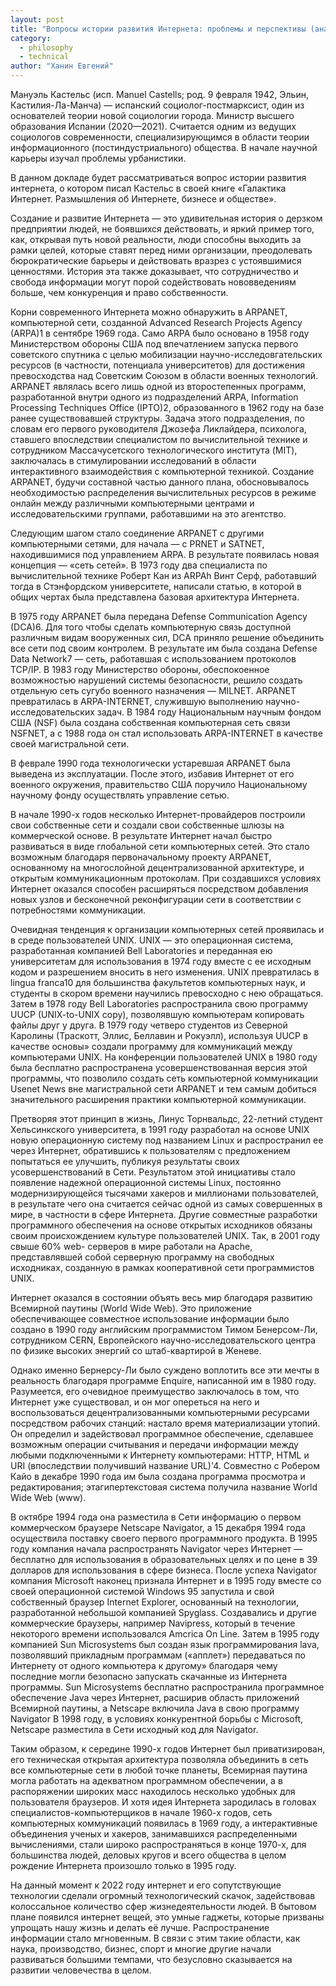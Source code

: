 ```yaml
---
layout: post
title: "Вопросы истории развития Интернета: проблемы и перспективы (анализ на основе трудов М. Кастельса)"
category:
  - philosophy
  - technical
author: "Ханин Евгений"
---
```


Мануэль Кастельс (исп. Manuel Castells; род. 9 февраля 1942, Эльин, Кастилия-Ла-Манча) — испанский социолог-постмарксист, один из основателей теории новой социологии города. Министр высшего образования Испании (2020—2021). Считается одним из ведущих социологов современности, специализирующимся в области теории информационного (постиндустриального) общества. В начале научной карьеры изучал проблемы урбанистики.

В данном докладе будет рассматриваться вопрос истории развития интернета, о котором писал Кастельс в своей книге «Галактика Интернет. Размышления об Интернете, бизнесе и обществе».

Создание и развитие Интернета — это удивительная история о дерзком предприятии людей, не боявшихся действовать, и яркий пример того, как, открывая путь новой реальности, люди способны выходить за рамки целей, которые ставят перед ними организации, преодолевать бюрократические барьеры и действовать вразрез с устоявшимися ценностями. История эта также доказывает, что сотрудничество и свобода информации могут порой содействовать нововведениям больше, чем конкуренция и право собственности.

Корни современного Интернета можно обнаружить в ARPANET, компьютерной сети, созданной Advanced Research Projects Agency (ARPA)1 в сентябре 1969 года. Само ARPA было основано в 1958 году Министерством обороны США под впечатлением запуска первого советского спутника с целью мобилизации научно-исследовгательских ресурсов (в частности, потенциала университетов) для достижения превосходства над Советским Союзом в области военных технологий. ARPANET являлась всего лишь одной из второстепенных программ, разработанной внутри одного из подразделений ARPA, Information Processing Techniques Office (IPTO)2, образованного в 1962 году на базе ранее существовавшей структуры. Задача этого подразделения, по словам его первого руководителя Джозефа Ликлайдера, психолога, ставшего впоследствии специалистом по вычислительной технике и сотрудником Массачусетского технологического института (MIT), заключалась в стимулировании исследований в области интерактивного взаимодействия с компьютерной техникой. Создание ARPANET, будучи составной частью данного плана, обосновывалось необходимостью распределения вычислительных ресурсов в режиме онлайн между различными компьютерными центрами и исследовательскими группами, работавшими на это агентство.

Следующим шагом стало соединение ARPANET с другими компьютерными сетями, для начала — с PRNET и SATNET, находившимися под управлением ARPA. В результате появилась новая концепция — «сеть сетей». В 1973 году два специалиста по вычислительной технике Роберт Кан из ARPAh Винт Серф, работавший тогда в Стэнфордском университете, написали статью, в которой в общих чертах была представлена базовая архитектура Интернета.

В 1975 году ARPANET была передана Defense Communication Agency (DCA)6. Для того чтобы сделать компьютерную связь доступной различным видам вооруженных сил, DCA приняло решение объединить все сети под своим контролем. В результате им была создана Defense Data Network7 — сеть, работавшая с использованием протоколов TCP/IP. В 1983 году Министерство обороны, обеспокоенное возможностью нарушений системы безопасности, решило создать отдельную сеть сугубо военного назначения — MILNET. ARPANET превратилась в ARPA-INTERNET, служившую выполнению научно-исследовательских задач. В 1984 году Национальным научным фондом США (NSF) была создана собственная компьютерная сеть связи NSFNET, a c 1988 года он стал использовать ARPA-INTERNET в качестве своей магистральной сети.

В феврале 1990 года технологически устаревшая ARPANET была выведена из эксплуатации. После этого, избавив Интернет от его военного окружения, правительство США поручило Национальному научному фонду осуществлять управление сетью.

В начале 1990-х годов несколько Интернет-провайдеров построили свои собственные сети и создали свои собственные шлюзы на коммерческой основе. В результате Интернет начал быстро развиваться в виде глобальной сети компьютерных сетей. Это стало возможным благодаря первоначальному проекту ARPANET, основанному на многослойной децентрализованной архитектуре, и открытым коммуникационным протоколам. При создавшихся условиях Интернет оказался способен расширяться посредством добавления новых узлов и бесконечной реконфигурации сети в соответствии с потребностями коммуникации.

Очевидная тенденция к организации компьютерных сетей проявилась и в среде пользователей UNIX. UNIX — это операционная система, разработанная компанией Bell Laboratories и переданная ею университетам для использования в 1974 году вместе с ее исходным кодом и разрешением вносить в него изменения. UNIX превратилась в lingua franca10 для большинства факультетов компьютерных наук, и студенты в скором времени научились превосходно с нею обращаться. Затем в 1978 году Bell Laboratories распространила свою программу UUCP (UNIX-to-UNIX copy), позволявшую компьютерам копировать файлы друг у друга. В 1979 году четверо студентов из Северной Каролины (Траскотт, Эллис, Беллавин и Рокуэлл), используя UUCP в качестве основы» создали программу для коммуникаций между компьютерами UNIX. На конференции пользователей UNIX в 1980 году была бесплатно распространена усовершенствованная версия этой программы, что позволило создать сеть компьютерной коммуникации Usenet News вне магистральной сети ARPANET и тем самым добиться значительного расширения практики компьютерной коммуникации.

Претворяя этот принцип в жизнь, Линус Торнвальдс, 22-летний студент Хельсинкского университета, в 1991 году разработал на основе UNIX новую операционную систему под названием Linux и распространил ее через Интернет, обратившись к пользователям с предложением попытаться ее улучшить, публикуя результаты своих усовершенствований в Сети. Результатом этой инициативы стало появление надежной операционной системы Linux, постоянно модернизирующейся тысячами хакеров и миллионами пользователей, в результате чего она считается сейчас одной из самых совершенных в мире, в частности в сфере Интернета. Другие совместные разработки программного обеспечения на основе открытых исходников обязаны своим происхождением культуре пользователей UNIX. Так, в 2001 году свыше 60% web- серверов в мире работали на Apache, представлявшей собой серверную программу на свободных исходниках, созданную в рамках кооперативной сети программистов UNIX.

Интернет оказался в состоянии объять весь мир благодаря развитию Всемирной паутины (World Wide Web). Это приложение обеспечивающее совместное использование информации было создано в 1990 году английским программистом Тимом Бенерсом-Ли, сотрудником CERN, Европейского научно-исследовательского центра по физике высоких энергий со штаб-квартирой в Женеве.

Однако именно Бернерсу-Ли было суждено воплотить все эти мечты в реальность благодаря программе Enquire, написанной им в 1980 году. Разумеется, его очевидное преимущество заключалось в том, что Интернет уже существовал, и он мог опереться на него и воспользоваться децентрализованными компьютерными ресурсами посредством рабочих станций: настало время материализации утопий. Он определил и задействовал программное обеспечение, сделавшее возможным операции считывания и передачи информации между любыми подключенными к Интернету компьютерами: HTTP, HTML и URI (впоследствии получивший название URL)'4. Совместно с Робером Кайо в декабре 1990 года им была создана программа просмотра и редактирования; этагипертекстовая система получила название World Wide Web (www).

В октябре 1994 года она разместила в Сети информацию о первом коммерческом браузере Netscape Navigator, а 15 декабря 1994 года осуществила поставку своего первого программного продукта. В 1995 году компания начала распространять Navigator через Интернет — бесплатно для использования в образовательных целях и по цене в 39 долларов для использования в сфере бизнеса. После успеха Navigator компания Microsoft наконец признала Интернет и в 1995 году вместе со своей операционной системой Windows 95 запустила и свой собственный браузер Internet Explorer, основанный на технологии, разработанной небольшой компанией Spyglass. Создавались и другие коммерческие браузеры, например Navipress, который в течение некоторого времени использовался Amcrica On Line. Затем в 1995 году компанией Sun Microsystems был создан язык программирования lava, позволявший прикладным программам («апплет») передаваться по Интернету от одного компьютера к другому» благодаря чему последние могли безопасно запускать скачанные из Интернета программы. Sun Microsystems бесплатно распространила программное обеспечение Java через Интернет, расширив область приложений Всемирной паутины, a Netscape включила Java в свою программу Navigator В 1998 году, в условиях конкурентной борьбы с Microsoft, Netscape разместила в Сети исходный код для Navigator.

Таким образом, к середине 1990-х годов Интернет был приватизирован, его техническая открытая архитектура позволяла объединить в сеть все компьютерные сети в любой точке планеты, Всемирная паутина могла работать на адекватном программном обеспечении, а в распоряжении широких масс находилось несколько удобных для пользователя браузеров. И хотя идея Интернета зародилась в головах специалистов-компьютерщиков в начале 1960-х годов, сеть компьютерных коммуникаций появилась в 1969 году, а интерактивные объединения ученых и хакеров, занимавшихся распределенными вычислениями, стали широко распространяться в конце 1970-х, для большинства людей, деловых кругов и всего общества в целом рождение Интернета произошло только в 1995 году.

На данный момент к 2022 году интернет и его сопутствующие технологии сделали огромный технологический скачок, задействовав колоссальное количество сфер жизнедеятельности людей. В бытовом плане появился интернет вещей, это умные гаджеты, которые призваны упрощать нашу жизнь и делать её лучше. Распространение информации стало мгновенным. В связи с этим такие области, как наука, производство, бизнес, спорт и многие другие начали развиваться большими темпами, что безусловно сказывается на развитии человечества в целом.
